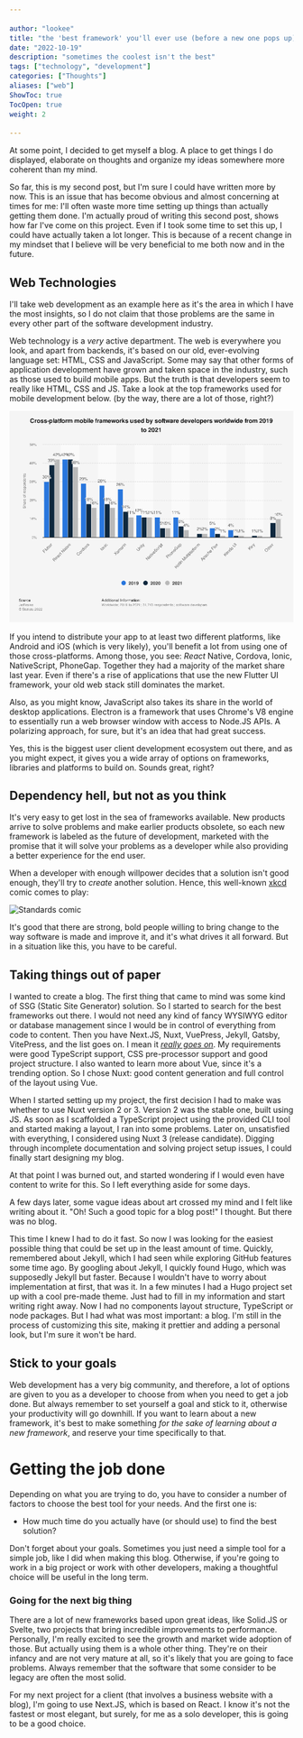 ```yaml
---

author: "lookee"
title: "the 'best framework' you'll ever use (before a new one pops up)"
date: "2022-10-19"
description: "sometimes the coolest isn't the best"
tags: ["technology", "development"]
categories: ["Thoughts"]
aliases: ["web"]
ShowToc: true
TocOpen: true
weight: 2

---
```


At some point, I decided to get myself a blog. A place to get things I do displayed, elaborate on thoughts and organize my ideas somewhere more coherent than my mind.

So far, this is my second post, but I'm sure I could have written more by now. This is an issue that has become obvious and almost concerning at times for me: I'll often waste more time setting up things than actually getting them done. I'm actually proud of writing this second post, shows how far I've come on this project. Even if I took some time to set this up, I could have actually taken a lot longer. This is because of a recent change in my mindset that I believe will be very beneficial to me both now and in the future.

## Web Technologies

I'll take web development as an example here as it's the area in which I have the most insights, so I do not claim that those problems are the same in every other part of the software development industry.

Web technology is a *very* active department. The web is everywhere you look, and apart from backends, it's based on our old, ever-evolving language set: HTML, CSS and JavaScript. Some may say that other forms of application development have grown and taken space in the industry, such as those used to build mobile apps. But the truth is that developers seem to really like HTML, CSS and JS. Take a look at the top frameworks used for mobile development below. (by the way, there are a lot of those, right?)

![Statistics](stats.png)

If you intend to distribute your app to at least two different platforms, like Android and iOS (which is very likely), you'll benefit a lot from using one of those cross-platforms. Among those, you see: *React* Native, Cordova, Ionic, NativeScript, PhoneGap. Together they had a majority of the market share last year.  Even if there's a rise of applications that use the new Flutter UI framework, your old web stack still dominates the market.

Also, as you might know, JavaScript also takes its share in the world of desktop applications. Electron is a framework that uses Chrome's V8 engine to essentially run a web browser window with access to Node.JS APIs. A polarizing approach, for sure, but it's an idea that had great success.
  
Yes, this is the biggest user client development ecosystem out there, and as you might expect, it gives you a wide array of options on frameworks, libraries and platforms to build on. Sounds great, right?

## Dependency hell, but not as you think

It's very easy to get lost in the sea of frameworks available. New products arrive to solve problems and make earlier products obsolete, so each new framework is labeled as the future of development, marketed with the promise that it will solve your problems as a developer while also providing a better experience for the end user.

When a developer with enough willpower decides that a solution isn't good enough, they'll try to *create* another solution. Hence, this well-known [xkcd](https://xkcd.com/) comic comes to play:

![Standards comic](https://imgs.xkcd.com/comics/standards.png)

It's good that there are strong, bold people willing to bring change to the way software is made and improve it, and it's what drives it all forward. But in a situation like this, you have to be careful.

## Taking things out of paper

I wanted to create a blog. The first thing that came to mind was some kind of SSG (Static Site Generator) solution. So I started to search for the best frameworks out there. I would not need any kind of fancy WYSIWYG editor or database management since I would be in control of everything from code to content. Then you have Next.JS, Nuxt, VuePress, Jekyll, Gatsby, VitePress, and the list goes on. I mean it [*really goes on*](https://jamstack.org/generators/). My requirements were good TypeScript support, CSS pre-processor support and good project structure. I also wanted to learn more about Vue, since it's a trending option. So I chose Nuxt: good content generation and full control of the layout using Vue.

When I started setting up my project, the first decision I had to make was whether to use Nuxt version 2 or 3. Version 2 was the stable one, built using JS. As soon as I scaffolded a TypeScript project using the provided CLI tool and started making a layout, I ran into some problems. Later on, unsatisfied with everything, I considered using Nuxt 3 (release candidate). Digging through incomplete documentation and solving project setup issues, I could finally start designing my blog.

At that point I was burned out, and started wondering if I would even have content to write for this. So I left everything aside for some days.

A few days later, some vague ideas about art crossed my mind and I felt like writing about it. "Oh! Such a good topic for a blog post!" I thought. But there was no blog.

This time I knew I had to do it fast. So now I was looking for the easiest possible thing that could be set up in the least amount of time. Quickly, remembered about Jekyll, which I had seen while exploring GitHub features some time ago. By googling about Jekyll, I quickly found Hugo, which was supposedly Jekyll but faster. Because I wouldn't have to worry about implementation at first, that was it. In a few minutes I had a Hugo project set up with a cool pre-made theme. Just had to fill in my information and start writing right away. Now I had no components layout structure, TypeScript or node packages. But I had what was most important: a blog. I'm still in the process of customizing this site, making it prettier and adding a personal look, but I'm sure it won't be hard.

## Stick to your goals

Web development has a very big community, and therefore, a lot of options are given to you as a developer to choose from when you need to get a job done. But always remember to set yourself a goal and stick to it, otherwise your productivity will go downhill. If you want to learn about a new framework, it's best to make something *for the sake of learning about a new framework*, and reserve your time specifically to that.

# Getting the job done

Depending on what you are trying to do, you have to consider a number of factors to choose the best tool for your needs. And the first one is:

- How much time do you actually have (or should use) to find the best solution?

Don't forget about your goals. Sometimes you just need a simple tool for a simple job, like I did when making this blog. Otherwise, if you're going to work in a big project or work with other developers, making a thoughtful choice will be useful in the long term.

### Going for the next big thing

There are a lot of new frameworks based upon great ideas, like Solid.JS or Svelte, two projects that bring incredible improvements to performance. Personally, I'm really excited to see the growth and market wide adoption of those. But actually using them is a whole other thing. They're on their infancy and are not very mature at all, so it's likely that you are going to face problems. Always remember that the software that some consider to be legacy are often the most solid.

For my next project for a client (that involves a business website with a blog), I'm going to use Next.JS, which is based on React. I know it's not the fastest or most elegant, but surely, for me as a solo developer, this is going to be a good choice.

